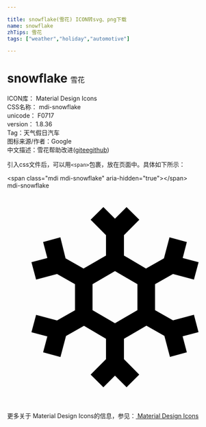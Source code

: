 ```yaml
---

title: snowflake(雪花) ICON转svg、png下载
name: snowflake
zhTips: 雪花
tags: ["weather","holiday","automotive"]

---
```


# snowflake  <small style="font-size: 60%;font-weight: 100">雪花</small>


<div class="detail-page">
<p>
<span>
ICON库：
<span class="badge-secondary badge">Material Design Icons</span> 
</span>
<br/>
<span>
CSS名称：
<span class="badge-secondary badge">mdi-snowflake</span> 
</span>
<br/>
<span>
unicode：
<span class="badge-secondary badge">F0717</span> 
<copy-btn content='F0717' btn-title=""></copy-btn>
<copy-btn :content='String.fromCodePoint(parseInt("F0717", 16))' btn-title="复制U"></copy-btn>
</span>
<br/>
<span>
version：
<span class="badge-secondary badge">1.8.36</span> 
</span><br/><span>Tag：<span class="badge-light badge"><router-link to="/tags/weather.html">天气</router-link></span><span class="badge-light badge"><router-link to="/tags/holiday.html">假日</router-link></span><span class="badge-light badge"><router-link to="/tags/automotive.html">汽车</router-link></span></span>
<br/>
<span>图标来源/作者：<span class="badge-light badge">Google</span></span> 
<br/>
<span class="zh-detail">中文描述：<span class="badge-primary badge">雪花</span><span class="help-link"><span>帮助改进</span>(<a href="https://gitee.com/liuwave/icon-helper/edit/master/json/material/snowflake.json" target="_blank" rel="noopener noreferrer">gitee</a><a href="https://github.com/liuwave/icon-helper/edit/master/json/material/snowflake.json" target="_blank" rel="noopener noreferrer">github</a></span>)</span><br/>
</p>
</div>
<div class="alert alert-dark">
  <i class="mdi mdi-snowflake mdi-48px"></i>
  <i class="mdi mdi-snowflake mdi-36px"></i>
  <i class="mdi mdi-snowflake mdi-24px"></i>
  <i class="mdi mdi-snowflake mdi-18px"></i>
</div>
<div>
  <p>引入css文件后，可以用<code>&lt;span&gt;</code>包裹，放在页面中。具体如下所示：    
  </p>
  <div class="alert alert-primary" style="font-size: 14px">
    &lt;span class="mdi mdi-snowflake" aria-hidden="true"&gt;&lt;/span&gt;
    <copy-btn content='<span class="mdi mdi-snowflake" aria-hidden="true"></span>'></copy-btn>
  </div>
  <div class="alert alert-secondary">
    <i class="mdi mdi-snowflake"
    style="font-size: 24px"
    aria-hidden="true"></i> mdi-snowflake
    <copy-btn content="mdi-snowflake" btn-title="复制图标名称"></copy-btn>
  </div>
</div>
<div id="svg" class="svg-wrap">
<svg xmlns="http://www.w3.org/2000/svg" viewBox="0 0 24 24"><path d="M20.79,13.95L18.46,14.57L16.46,13.44V10.56L18.46,9.43L20.79,10.05L21.31,8.12L19.54,7.65L20,5.88L18.07,5.36L17.45,7.69L15.45,8.82L13,7.38V5.12L14.71,3.41L13.29,2L12,3.29L10.71,2L9.29,3.41L11,5.12V7.38L8.5,8.82L6.5,7.69L5.92,5.36L4,5.88L4.47,7.65L2.7,8.12L3.22,10.05L5.55,9.43L7.55,10.56V13.45L5.55,14.58L3.22,13.96L2.7,15.89L4.47,16.36L4,18.12L5.93,18.64L6.55,16.31L8.55,15.18L11,16.62V18.88L9.29,20.59L10.71,22L12,20.71L13.29,22L14.7,20.59L13,18.88V16.62L15.5,15.17L17.5,16.3L18.12,18.63L20,18.12L19.53,16.35L21.3,15.88L20.79,13.95M9.5,10.56L12,9.11L14.5,10.56V13.44L12,14.89L9.5,13.44V10.56Z" /></svg>
</div>
<detail full-name='mdi-snowflake'></detail>
    
<div><p>更多关于 Material Design Icons的信息，参见：<a target="_blank" href="https://iconhelper.cn/material.html"> Material Design Icons</a>
</p></div>

